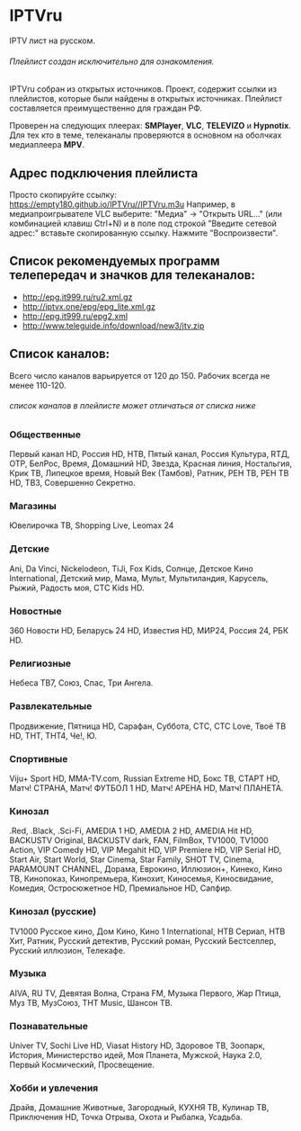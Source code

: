 # IPTVru
IPTV лист на русском.
###### Плейлист создан исключительно для ознакомления.
IPTVru собран из открытых источников. Проект, содержит ссылки из плейлистов, которые были найдены в открытых источниках. Плейлист составляется преимущественно для граждан РФ.

Проверен на следующих плеерах: **SMPlayer**, **VLC**, **TELEVIZO** и **Hypnotix**. Для тех кто в теме, телеканалы проверяются в основном на оболчках медиаплеера **MPV**.
## Адрес подключения плейлиста
Просто скопируйте ссылку: https://empty180.github.io/IPTVru//IPTVru.m3u 
Например, в медиапроигрывателе VLC выберите: "Медиа" -> "Открыть URL..." (или комбинацией клавиш Ctrl+N) и в поле под строкой "Введите сетевой адрес:" вставьте скопированную ссылку. Нажмите "Воспроизвести".
## Список рекомендуемых программ телепередач и значков для телеканалов:
* http://epg.it999.ru/ru2.xml.gz
* http://iptvx.one/epg/epg_lite.xml.gz
* http://epg.it999.ru/epg2.xml
* http://www.teleguide.info/download/new3/jtv.zip
## Список каналов:
Всего число каналов варьируется от 120 до 150. Рабочих всегда не менее 110-120.
###### список каналов в плейлисте может отличаться от списка ниже
### Общественные
Первый канал HD, Россия HD, НТВ, Пятый канал, Россия Культура, RTД, ОТР, БелРос, Время, Домашний HD, Звезда, Красная линия, Ностальгия, Крик ТВ, Липецкое время, Новый Век (Тамбов), Ратник, РЕН ТВ, РЕН ТВ HD, ТВ3, Совершенно Секретно.
### Магазины
Ювелирочка ТВ, Shopping Live, Leomax 24
### Детские
Ani, Da Vinci, Nickelodeon, TiJi, Fox Kids, Солнце, Детское Кино International, Детский мир, Мама, Мульт, Мультиландия, Карусель, Рыжий, Радость моя, СТС Kids HD.
### Новостные
360 Новости HD, Беларусь 24 HD, Известия HD, МИР24, Россия 24, РБК HD.
### Религиозные
Небеса ТВ7, Союз, Спас, Три Ангела.
### Развлекательные
Продвижение, Пятница HD, Сарафан, Суббота, СТС, СТС Love, Твоё ТВ HD, ТНТ, ТНТ4, Че!, Ю.
### Спортивные
Viju+ Sport HD, MMA-TV.com, Russian Extreme HD, Бокс ТВ, СТАРТ HD, Матч! СТРАНА, Матч! ФУТБОЛ 1 HD, Матч! АРЕНА HD, Матч! ПЛАНЕТА.
### Кинозал
.Red, .Black, .Sci-Fi, AMEDIA 1 HD, AMEDIA 2 HD, AMEDIA Hit HD, BACKUSTV Original, BACKUSTV dark, FAN, FilmBox, TV1000, TV1000 Action, VIP Comedy HD, VIP Megahit HD, VIP Premiere HD, VIP Serial HD, Start Air, Start World, Star Cinema, Star Family, SHOT TV, Cinema, PARAMOUNT CHANNEL, Дорама, Еврокино, Иллюзион+, Кинеко, Кино ТВ, Кинопоказ, Кинопремьера, Кинохит, Киносемья, Киносвидание, Комедия, Остросюжетное HD, Премиальное HD, Сапфир.
### Кинозал (русские)
TV1000 Русское кино, Дом Кино, Кино 1 International, НТВ Сериал, НТВ Хит, Ратник, Русский детектив, Русский роман, Русский Бестселлер, Русский иллюзион, Телекафе.
### Музыка
AIVA, RU TV, Девятая Волна, Страна FM, Музыка Первого, Жар Птица, Муз ТВ, МузСоюз, ТНТ Music, Шансон ТВ.
### Познавательные
Univer TV, Sochi Live HD, Viasat History HD, Здоровое ТВ, Зоопарк, История, Министерство идей, Моя Планета, Мужской, Наука 2.0, Первый Космический, Просвещение.
### Хобби и увлечения
Драйв, Домашние Животные, Загородный, КУХНЯ ТВ, Кулинар ТВ, Приключения HD, Точка Отрыва, Охота и Рыбалка, Усадьба.
